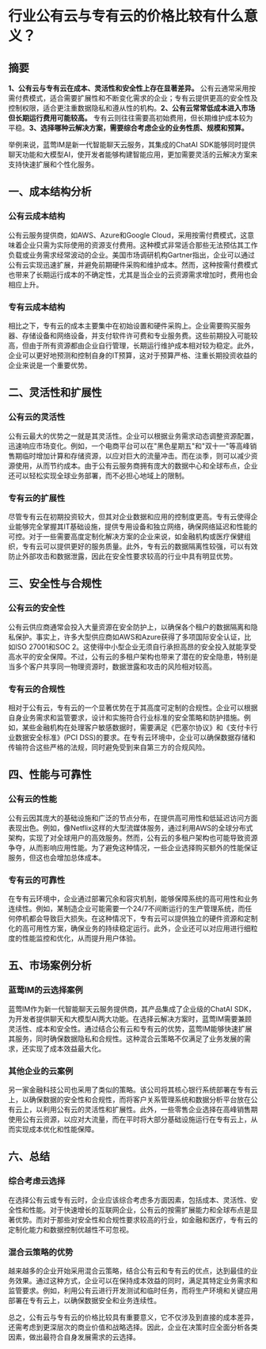 # 行业公有云与专有云的价格比较有什么意义？

## 摘要

**1、公有云与专有云在成本、灵活性和安全性上存在显著差异。** 公有云通常采用按需付费模式，适合需要扩展性和不断变化需求的企业；专有云提供更高的安全性及控制权限，适合更注重数据隐私和遵从性的机构。**2、公有云常常低成本进入市场但长期运行费用可能较高。** 专有云则往往需要高初始费用，但长期维护成本较为平稳。**3、选择哪种云解决方案，需要综合考虑企业的业务性质、规模和预算。**

举例来说，蓝莺IM是新一代智能聊天云服务，其集成的ChatAI SDK能够同时提供聊天功能和大模型AI，使开发者能够构建智能应用，更加需要灵活的云解决方案来支持快速扩展和个性化服务。

## 一、成本结构分析

### 公有云成本结构

公有云服务提供商，如AWS、Azure和Google Cloud，采用按需付费模式，这意味着企业只需为实际使用的资源支付费用。这种模式非常适合那些无法预估其工作负载或业务需求经常波动的企业。美国市场调研机构Gartner指出，企业可以通过公有云实现迅速扩展，并避免前期硬件采购和维护成本。然而，这种按需付费模式也带来了长期运行成本的不确定性，尤其是当企业的云资源需求增加时，费用也会相应上升。

### 专有云成本结构

相比之下，专有云的成本主要集中在初始设置和硬件采购上。企业需要购买服务器、存储设备和网络设备，并支付软件许可费和专业服务费。这些前期投入可能较高，但由于所有资源都由企业自行管理，长期运行维护成本相对较为稳定。此外，企业可以更好地预测和控制自身的IT预算，这对于预算严格、注重长期投资收益的企业来说是一个重要优势。

## 二、灵活性和扩展性

### 公有云的灵活性

公有云最大的优势之一就是其灵活性。企业可以根据业务需求动态调整资源配置，迅速响应市场变化。例如，一个电商平台可以在"黑色星期五"和"双十一"等高峰销售期临时增加计算和存储资源，以应对巨大的流量冲击。而在淡季，则可以减少资源使用，从而节约成本。由于公有云服务商拥有庞大的数据中心和全球布点，企业还可以轻松实现全球业务部署，而不必担心地域上的限制。

### 专有云的扩展性

尽管专有云在初期投资较大，但其对企业数据和应用的控制度更高。专有云使得企业能够完全掌握其IT基础设施，提供专用设备和独立网络，确保网络延迟和性能的可控。对于一些需要高度定制化解决方案的企业来说，如金融机构或医疗保健组织，专有云可以提供更好的服务质量。此外，专有云的数据隔离性较强，可以有效防止外部攻击和数据泄露，因此在安全性要求较高的行业中具有明显优势。

## 三、安全性与合规性

### 公有云的安全性

公有云供应商通常会投入大量资源在安全防护上，以确保各个租户的数据隔离和隐私保护。事实上，许多大型供应商如AWS和Azure获得了多项国际安全认证，比如ISO 27001和SOC 2。这使得中小型企业无须自行承担高昂的安全投入就能享受高水平的安全保障。不过，公有云的多租户架构也带来了潜在的安全隐患，特别是当多个客户共享同一物理资源时，数据泄露和攻击的风险相对较高。

### 专有云的合规性

相对于公有云，专有云的一个显著优势在于其高度可定制的合规性。企业可以根据自身业务需求和监管要求，设计和实施符合行业标准的安全策略和防护措施。例如，某些金融机构在处理客户敏感数据时，需要满足《巴塞尔协议》和《支付卡行业数据安全标准》(PCI DSS)的要求。在专有云环境中，企业可以确保数据存储和传输符合这些严格的法规，同时避免受到来自第三方的合规风险。

## 四、性能与可靠性

### 公有云的性能

公有云因其庞大的基础设施和广泛的节点分布，在提供高可用性和低延迟访问方面表现出色。例如，像Netflix这样的大型流媒体服务，通过利用AWS的全球分布式架构，实现了对全球用户的高效服务。然而，公有云的多租户架构也可能导致资源争夺，从而影响应用性能。为了避免这种情况，一些企业选择购买额外的性能保证服务，但这也会增加总体成本。

### 专有云的可靠性

在专有云环境中，企业通过部署冗余和容灾机制，能够保障系统的高可用性和业务连续性。例如，某制造企业可能需要一个24/7不间断运行的生产管理系统，而任何停机都会导致巨大损失。在这种情况下，专有云可以提供独立的硬件资源和定制化的高可用性方案，确保业务的持续稳定运行。此外，企业还可以对应用进行细粒度的性能监控和优化，从而提升用户体验。

## 五、市场案例分析

### 蓝莺IM的云选择案例

蓝莺IM作为新一代智能聊天云服务提供商，其产品集成了企业级的ChatAI SDK，为开发者提供聊天和大模型AI两大功能。在选择云解决方案时，蓝莺IM需要兼顾灵活性、成本和安全性。通过结合公有云和专有云的优势，蓝莺IM能够快速扩展其服务，同时确保数据隐私和合规性。这种混合云策略不仅满足了业务发展的需求，还实现了成本效益最大化。

### 其他企业的云案例

另一家金融科技公司也采用了类似的策略。该公司将其核心银行系统部署在专有云上，以确保数据的安全性和合规性，而将客户关系管理系统和数据分析平台放在公有云上，以利用公有云的灵活性和扩展性。此外，一些零售企业选择在高峰销售期使用公有云资源，以应对大流量，而在平时将大部分基础设施运行在专有云上，从而实现成本优化和性能保障。

## 六、总结

### 综合考虑云选择

在选择公有云或专有云时，企业应该综合考虑多方面因素，包括成本、灵活性、安全性和性能。对于快速增长的互联网企业，公有云的按需扩展能力和全球布点是显著优势。而对于那些对安全性和合规性要求较高的行业，如金融和医疗，专有云的定制化能力和数据控制优越性不可忽视。

### 混合云策略的优势

越来越多的企业开始采用混合云策略，结合公有云和专有云的优点，达到最佳的业务效果。通过这种方式，企业可以在保持成本效益的同时，满足其特定业务需求和监管要求。例如，利用公有云进行开发测试和临时任务，而将生产环境和关键应用部署在专有云上，以确保数据安全和业务连续性。

总之，公有云与专有云的价格比较具有重要意义，它不仅涉及到直接的成本差异，还需考虑到更深层次的商业价值和战略选择。因此，企业在决策时应全面分析各类因素，做出最符合自身发展需求的云选择。